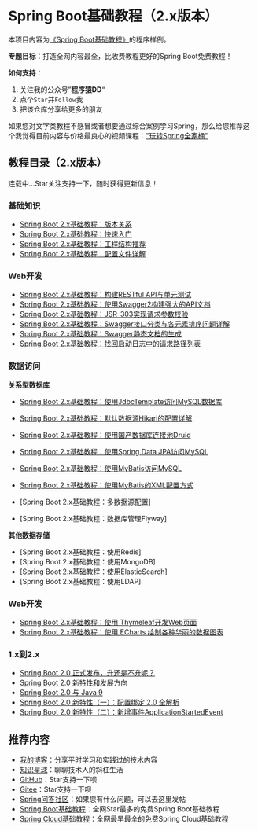 # Spring Boot基础教程（2.x版本）

本项目内容为[《Spring Boot基础教程》](http://blog.didispace.com/Spring-Boot%E5%9F%BA%E7%A1%80%E6%95%99%E7%A8%8B/)的程序样例。

**专题目标**：打造全网内容最全，比收费教程更好的Spring Boot免费教程！

**如何支持**：
1. 关注我的公众号”**程序猿DD**“
2. 点个`Star`并`Follow`我
3. 把该仓库分享给更多的朋友

如果您对文字类教程不感冒或者想要通过综合案例学习Spring，那么给您推荐这个我觉得目前内容与价格最良心的视频课程：["玩转Spring全家桶"](https://time.geekbang.org/course/intro/100023501?code=d1se%2F7ugeBEyuU%2FIYp1ynfSZa6ulbGhhDK%2Fkpn3-lFc%3D)

## 教程目录（2.x版本）

连载中...Star关注支持一下，随时获得更新信息！

### 基础知识

- [Spring Boot 2.x基础教程：版本关系](http://blog.didispace.com/spring-cloud-alibaba-version/)
- [Spring Boot 2.x基础教程：快速入门](http://blog.didispace.com/spring-boot-learning-21-1-1/)
- [Spring Boot 2.x基础教程：工程结构推荐](http://blog.didispace.com/spring-boot-learning-21-1-2/)
- [Spring Boot 2.x基础教程：配置文件详解](http://blog.didispace.com/spring-boot-learning-21-1-3/)

### Web开发

- [Spring Boot 2.x基础教程：构建RESTful API与单元测试](http://blog.didispace.com/spring-boot-learning-21-2-1/)
- [Spring Boot 2.x基础教程：使用Swagger2构建强大的API文档](http://blog.didispace.com/spring-boot-learning-21-2-2/)
- [Spring Boot 2.x基础教程：JSR-303实现请求参数校验](http://blog.didispace.com/spring-boot-learning-21-2-3/)
- [Spring Boot 2.x基础教程：Swagger接口分类与各元素排序问题详解](http://blog.didispace.com/spring-boot-learning-21-2-4/)
- [Spring Boot 2.x基础教程：Swagger静态文档的生成](http://blog.didispace.com/spring-boot-learning-21-2-5/)
- [Spring Boot 2.x基础教程：找回启动日志中的请求路径列表](http://blog.didispace.com/spring-boot-learning-21-2-6/)

### 数据访问

**关系型数据库**

- [Spring Boot 2.x基础教程：使用JdbcTemplate访问MySQL数据库](http://blog.didispace.com/spring-boot-learning-21-3-1/)
- [Spring Boot 2.x基础教程：默认数据源Hikari的配置详解](http://blog.didispace.com/spring-boot-learning-21-3-2/)
- [Spring Boot 2.x基础教程：使用国产数据库连接池Druid](http://blog.didispace.com/spring-boot-learning-21-3-3/)
- [Spring Boot 2.x基础教程：使用Spring Data JPA访问MySQL](http://blog.didispace.com/spring-boot-learning-21-3-4/)
- [Spring Boot 2.x基础教程：使用MyBatis访问MySQL](http://blog.didispace.com/spring-boot-learning-21-3-5/)
- [Spring Boot 2.x基础教程：使用MyBatis的XML配置方式](http://blog.didispace.com/spring-boot-learning-21-3-6/)

- [Spring Boot 2.x基础教程：多数据源配置]
- [Spring Boot 2.x基础教程：数据库管理Flyway]

**其他数据存储**

- [Spring Boot 2.x基础教程：使用Redis]
- [Spring Boot 2.x基础教程：使用MongoDB]
- [Spring Boot 2.x基础教程：使用ElasticSearch]
- [Spring Boot 2.x基础教程：使用LDAP]

### Web开发

- [Spring Boot 2.x基础教程：使用 Thymeleaf开发Web页面](http://blog.didispace.com/spring-boot-learning-21-4-1/)
- [Spring Boot 2.x基础教程：使用 ECharts 绘制各种华丽的数据图表](http://blog.didispace.com/spring-boot-learning-21-4-2/)

### 1.x到2.x

- [Spring Boot 2.0 正式发布，升还是不升呢？](http://blog.didispace.com/spring-boot-2-release/)
- [Spring Boot 2.0 新特性和发展方向](http://blog.didispace.com/Spring-Boot-2-0-%E6%96%B0%E7%89%B9%E6%80%A7%E5%92%8C%E5%8F%91%E5%B1%95%E6%96%B9%E5%90%91/)
- [Spring Boot 2.0 与 Java 9](http://blog.didispace.com/Spring-Boot-2.0%E4%B8%8EJava-9/)
- [Spring Boot 2.0 新特性（一）：配置绑定 2.0 全解析](http://blog.didispace.com/Spring-Boot-2-0-feature-1-relaxed-binding-2/)
- [Spring Boot 2.0 新特性（二）：新增事件ApplicationStartedEvent](http://blog.didispace.com/Spring-Boot-2-0-feature-2-ApplicationStartedEvent/)

## 推荐内容

- [我的博客](http://blog.didispace.com)：分享平时学习和实践过的技术内容
- [知识星球](https://t.xiaomiquan.com/zfEiY3v)：聊聊技术人的斜杠生活
- [GitHub](https://github.com/dyc87112/SpringBoot-Learning)：Star支持一下呗
- [Gitee](https://gitee.com/didispace/SpringBoot-Learning)：Star支持一下呗
- [Spring问答社区](http://www.spring4all.com/)：如果您有什么问题，可以去这里发帖
- [Spring Boot基础教程](http://blog.didispace.com/Spring-Boot%E5%9F%BA%E7%A1%80%E6%95%99%E7%A8%8B/)：全网Star最多的免费Spring Boot基础教程
- [Spring Cloud基础教程](http://blog.didispace.com/Spring-Cloud%E5%9F%BA%E7%A1%80%E6%95%99%E7%A8%8B/)：全网最早最全的免费Spring Cloud基础教程